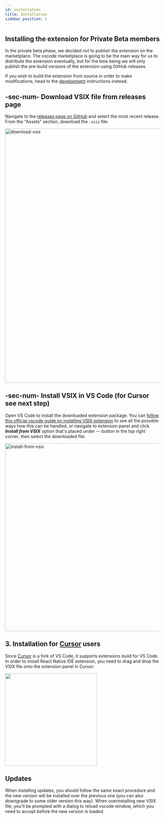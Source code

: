 ```yaml
---
id: installation
title: Installation
sidebar_position: 2
---
```


## Installing the extension for Private Beta members

In the private beta phase, we decided not to publish the extension on the marketplace.
The vscode marketplace is going to be the main way for us to distribute the extension eventually, but for the time being we will only publish the pre-build versions of the extension using GitHub releases.

If you wish to build the extension from source in order to make modifications, head to the [development](./development.md) instructions instead.

## -sec-num- Download VSIX file from releases page

Navigate to the [releases page on GitHub](https://github.com/software-mansion/react-native-ide/releases) and select the most recent release.
From the "Assets" section, download the `.vsix` file:

<img width="825" alt="download-vsix" src="/img/docs/download_vsix.png"/>

## -sec-num- Install VSIX in VS Code (for Cursor see next step)

Open VS Code to install the downloaded extension package.
You can [follow this official vscode guide on installing VSIX extension](https://code.visualstudio.com/docs/editor/extension-marketplace#_install-from-a-vsix) to see all the possible ways how this can be handled, or navigate to extension panel and click **_Install from VSIX_** option that's placed under **···** button in the top right corner, then select the downloaded file.

<img width="609" alt="install-from-vsix" src="/img/docs/install_from_vsix.png"/>

## 3. Installation for [Cursor](https://cursor.sh/) users

Since [Cursor](https://cursor.sh/) is a fork of VS Code, it supports extensions build for VS Code.
In order to install React Native IDE extension, you need to drag and drop the VSIX file onto the extension panel in Cursor:

<img width="300" src="/img/docs/ide_install_cursor.png"/>

## Updates

When installing updates, you should follow the same exact procedure and the new version will be installed over the previous one (you can also downgrade to some older version this way).
When overinstalling new VSIX file, you'll be prompted with a dialog to reload vscode window, which you need to accept before the new version is loaded.
